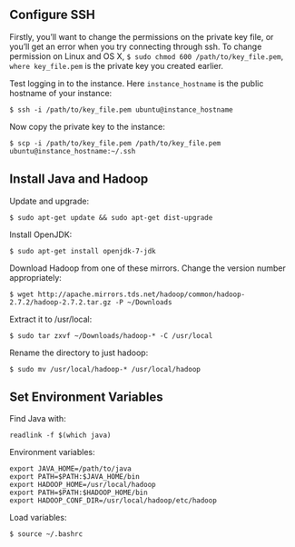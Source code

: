 ## Configure SSH

Firstly, you’ll want to change the permissions on the private key file, or you’ll get an error when you try connecting through ssh. To change permission on Linux and OS X, ```$ sudo chmod 600 /path/to/key_file.pem```, ```where key_file.pem``` is the private key you created earlier.

Test logging in to the instance. Here ```instance_hostname``` is the public hostname of your instance:

```
$ ssh -i /path/to/key_file.pem ubuntu@instance_hostname
```
Now copy the private key to the instance:
```
$ scp -i /path/to/key_file.pem /path/to/key_file.pem ubuntu@instance_hostname:~/.ssh
```


## Install Java and Hadoop
Update and upgrade:
```
$ sudo apt-get update && sudo apt-get dist-upgrade
```
Install OpenJDK:
```
$ sudo apt-get install openjdk-7-jdk
```
Download Hadoop from one of these mirrors. Change the version number appropriately:
```
$ wget http://apache.mirrors.tds.net/hadoop/common/hadoop-2.7.2/hadoop-2.7.2.tar.gz -P ~/Downloads
```
Extract it to /usr/local:
```
$ sudo tar zxvf ~/Downloads/hadoop-* -C /usr/local
```
Rename the directory to just hadoop:
```
$ sudo mv /usr/local/hadoop-* /usr/local/hadoop
```

## Set Environment Variables
Find Java with:
```
readlink -f $(which java)
```
Environment variables:
```
export JAVA_HOME=/path/to/java
export PATH=$PATH:$JAVA_HOME/bin
export HADOOP_HOME=/usr/local/hadoop
export PATH=$PATH:$HADOOP_HOME/bin
export HADOOP_CONF_DIR=/usr/local/hadoop/etc/hadoop
```
Load variables:
```
$ source ~/.bashrc
```

